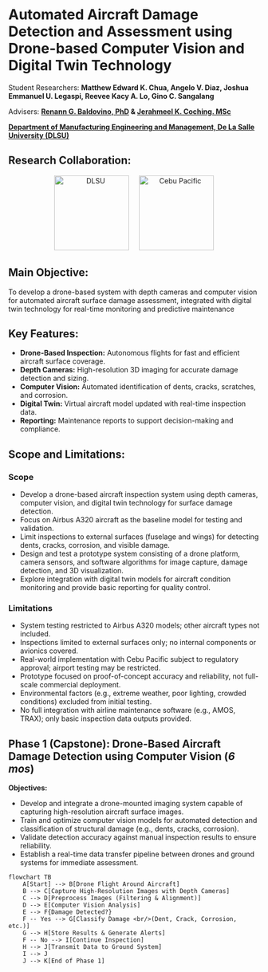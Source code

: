 # Automated Aircraft Damage Detection and Assessment using Drone-based Computer Vision and Digital Twin Technology

Student Researchers: **Matthew Edward K. Chua, Angelo V. Diaz, Joshua Emmanuel U. Legaspi, Reevee Kacy A. Lo, Gino C. Sangalang**

Advisers: **[Renann G. Baldovino, PhD](https://www.dlsu.edu.ph/colleges/gcoe/academic-departments/manufacturing-engineering-management/faculty-profile/renann-baldovino/) & [Jerahmeel K. Coching. MSc](https://www.dlsu.edu.ph/colleges/gcoe/academic-departments/manufacturing-engineering-management/faculty-profile/jerahmeel-coching/)**

**[Department of Manufacturing Engineering and Management, De La Salle University (DLSU)](https://www.dlsu.edu.ph/colleges/gcoe/academic-departments/manufacturing-engineering-management/)**  

## Research Collaboration:
<p align="center">
  <img src="https://github.com/user-attachments/assets/275c4dbe-8e4b-4199-ae1a-4286ce06b8d1" alt="DLSU" width="150" height="150"/>
  &nbsp;&nbsp;&nbsp;
  <img src="https://github.com/user-attachments/assets/ee4a09dc-f61f-4ec0-b099-e2e33af5e75a" alt="Cebu Pacific" width="150" height="150"/>
</p>

## Main Objective:
To develop a drone-based system with depth cameras and computer vision for automated aircraft surface damage assessment, integrated with digital twin technology for real-time monitoring and predictive maintenance

## Key Features:
- **Drone-Based Inspection:** Autonomous flights for fast and efficient aircraft surface coverage.  
- **Depth Cameras:** High-resolution 3D imaging for accurate damage detection and sizing.  
- **Computer Vision:** Automated identification of dents, cracks, scratches, and corrosion.  
- **Digital Twin:** Virtual aircraft model updated with real-time inspection data.  
- **Reporting:** Maintenance reports to support decision-making and compliance.  

## Scope and Limitations:
### Scope  
- Develop a drone-based aircraft inspection system using depth cameras, computer vision, and digital twin technology for surface damage detection.  
- Focus on Airbus A320 aircraft as the baseline model for testing and validation.  
- Limit inspections to external surfaces (fuselage and wings) for detecting dents, cracks, corrosion, and visible damage.  
- Design and test a prototype system consisting of a drone platform, camera sensors, and software algorithms for image capture, damage detection, and 3D visualization.  
- Explore integration with digital twin models for aircraft condition monitoring and provide basic reporting for quality control.  

### Limitations  
- System testing restricted to Airbus A320 models; other aircraft types not included.  
- Inspections limited to external surfaces only; no internal components or avionics covered.  
- Real-world implementation with Cebu Pacific subject to regulatory approval; airport testing may be restricted.  
- Prototype focused on proof-of-concept accuracy and reliability, not full-scale commercial deployment.  
- Environmental factors (e.g., extreme weather, poor lighting, crowded conditions) excluded from initial testing.  
- No full integration with airline maintenance software (e.g., AMOS, TRAX); only basic inspection data outputs provided.  

## Phase 1 (Capstone): Drone-Based Aircraft Damage Detection using Computer Vision (_6 mos_) 
**Objectives:**  
- Develop and integrate a drone-mounted imaging system capable of capturing high-resolution aircraft surface images.  
- Train and optimize computer vision models for automated detection and classification of structural damage (e.g., dents, cracks, corrosion).  
- Validate detection accuracy against manual inspection results to ensure reliability.  
- Establish a real-time data transfer pipeline between drones and ground systems for immediate assessment.  

```mermaid
flowchart TB
    A[Start] --> B[Drone Flight Around Aircraft]
    B --> C[Capture High-Resolution Images with Depth Cameras]
    C --> D[Preprocess Images (Filtering & Alignment)]
    D --> E[Computer Vision Analysis]
    E --> F{Damage Detected?}
    F -- Yes --> G[Classify Damage <br/>(Dent, Crack, Corrosion, etc.)]
    G --> H[Store Results & Generate Alerts]
    F -- No --> I[Continue Inspection]
    H --> J[Transmit Data to Ground System]
    I --> J
    J --> K[End of Phase 1]
